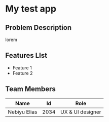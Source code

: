 # My test app

## Problem Description
lorem

## Features LIst
* Feature 1
* Feature 2

## Team Members
| Name | Id | Role |
|-------- | -------- | ---------- |
| Nebiyu Elias | 2034 | UX & UI designer |
